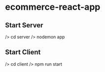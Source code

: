 # ecommerce-react-app

## Start Server
/> cd server
/> nodemon app

## Start Client
/> cd client
/> npm run start

